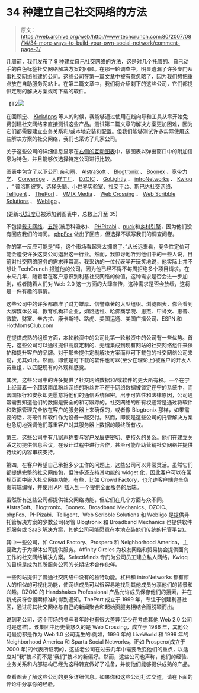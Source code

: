 # 34 种建立自己社交网络的方法

> 原文：<https://web.archive.org/web/http://www.techcrunch.com:80/2007/08/14/34-more-ways-to-build-your-own-social-network/comment-page-3/>

几周前，我们发布了 [9 种建立自己社交网络的方法](https://web.archive.org/web/20091230152627/http://www.techcrunch.com/2007/07/24/9-ways-to-build-your-own-social-network/)，这是对几个托管的、自己动手的白色标签社交网络解决方案的回顾。在那一轮调查中，明显遗漏了许多专门从事社交网络创建的公司。这些公司在第一篇文章中被有意忽略了，因为我们想把重点放在自助服务网站上。在第二篇文章中，我们将介绍剩下的这些公司，它们都提供定制的解决方案或可下载的软件。

【T2![](img/bc40ed52e7e647c77d271c83d176b0c4.png)

在回顾[宁](https://web.archive.org/web/20091230152627/http://www.crunchbase.com/company/Ning)、 [KickApps](https://web.archive.org/web/20091230152627/http://www.crunchbase.com/company/KickApps) 等人的时候，我能够通过使用在线向导和工具从零开始免费创建社交网络来直接测试这些产品。测试第二篇文章的解决方案更加困难，因为它们都需要建立业务关系和/或本地安装和配置。但我们能够测试许多实际使用这些解决方案的社交网络，我们也采访了几家公司。

关于这些公司的详细信息显示在[右侧的互动图表](https://web.archive.org/web/20091230152627/http://www.techcrunch.com/wp-content/white_label_social_networking_solutions_chart2.html)中，该图表以弹出窗口中的附加信息为特色，并且能够仅选择特定公司进行比较。

图表中包含了以下公司:[亲和圈](https://web.archive.org/web/20091230152627/http://www.crunchbase.com/company/AffinityCircles)、 [AlstraSoft](https://web.archive.org/web/20091230152627/http://www.crunchbase.com/company/AlstraSoft) 、 [Blogtronix](https://web.archive.org/web/20091230152627/http://www.crunchbase.com/company/Blogtronix) 、 [Boonex](https://web.archive.org/web/20091230152627/http://www.crunchbase.com/company/Boonex) 、[宽带力学](https://web.archive.org/web/20091230152627/http://www.crunchbase.com/company/BroadbandMechanics)、 [Converdge](https://web.archive.org/web/20091230152627/http://www.crunchbase.com/company/Converdge) 、[人群工厂](https://web.archive.org/web/20091230152627/http://www.crunchbase.com/company/CrowdFactory)、 [DZOIC](https://web.archive.org/web/20091230152627/http://www.crunchbase.com/company/DZOIC) 、 [GoLightly](https://web.archive.org/web/20091230152627/http://www.crunchbase.com/company/GoLightly) 、 [introNetworks](https://web.archive.org/web/20091230152627/http://www.crunchbase.com/company/introNetworks) 、 [Kwiqq](https://web.archive.org/web/20091230152627/http://www.crunchbase.com/company/Kwiqq) 、“ [普洛斯彼罗](https://web.archive.org/web/20091230152627/http://www.crunchbase.com/company/ProsperoTechnologies)、[选择头脑](https://web.archive.org/web/20091230152627/http://www.crunchbase.com/company/SelectMinds)、[小世界实验室](https://web.archive.org/web/20091230152627/http://www.crunchbase.com/company/SmallWorldLabs)、[社交平台](https://web.archive.org/web/20091230152627/http://www.crunchbase.com/company/SocialPlatform)、[斯巴达社交网络](https://web.archive.org/web/20091230152627/http://www.crunchbase.com/company/SpartaSocialNetworks)、 [Telligent](https://web.archive.org/web/20091230152627/http://www.crunchbase.com/company/TelligentSystems) 、 [ThePort](https://web.archive.org/web/20091230152627/http://www.crunchbase.com/company/ThePort) 、 [VMIX Media](https://web.archive.org/web/20091230152627/http://www.crunchbase.com/company/VMIXMedia) 、 [Web Crossing](https://web.archive.org/web/20091230152627/http://www.crunchbase.com/company/WebCrossing) 、 [Web Scribble Solutions](https://web.archive.org/web/20091230152627/http://www.crunchbase.com/company/WebScribbleSolutions) 、 [Webligo](https://web.archive.org/web/20091230152627/http://www.crunchbase.com/company/Webligo) 。

(更新:[认知度](https://web.archive.org/web/20091230152627/http://www.crunchbase.com/company/Awareness)已被添加到图表中，总数上升至 35)

不包括[戴夫网络](https://web.archive.org/web/20091230152627/http://www.davenw.com/)、[五跨](https://web.archive.org/web/20091230152627/http://www.fiveacross.com/)(被思科吸收)、 [PHPizabi](https://web.archive.org/web/20091230152627/http://www.phpizabi.net/) 、[puck](https://web.archive.org/web/20091230152627/http://www.pluck.com/)和[乡村引擎](https://web.archive.org/web/20091230152627/http://www.villageengine.com/)，因为他们没有回应我们的询问。 [phpFox](https://web.archive.org/web/20091230152627/http://www.phpfox.com/) 做出了回应，但选择不填写我们的调查问卷。

你的第一反应可能是“哇，这个市场看起来太拥挤了。”从长远来看，竞争性定价可能会迫使许多这类公司退出这一行业。然而，我惊讶地听到他们中的一些人说，目前对社交网络服务的需求非常高。我采访的一位代表半开玩笑地说，他实际上并不想让 TechCrunch 报道他的公司，因为他已经不得不每周拒绝多个项目请求。在未来几年，随着潜在客户意识到利基社交网络的价值，这种需求是否会进一步加剧，或者随着人们对 Web 2.0 这一方面的大肆宣传，这种需求是否会放缓，这将是一件有趣的事情。

这些公司中的许多都瞄准了财力雄厚、信誉卓著的大型组织。浏览图表，你会看到大牌媒体公司、教育机构和企业，如路透社、哈佛商学院、思杰、甲骨文、惠普、微软、财富、辛古拉、康卡斯特、路虎、美国运通、美国广播公司、ESPN 和 HotMomsClub.com

在提供成熟的组织方面，本轮融资中的公司比第一轮融资中的公司有一些优势。首先，这些公司可以通过提供高度定制的、无缝集成到现有网站的社交网络组件来保护和提升客户的品牌。对于那些提供定制解决方案而非可下载包的社交网络公司来说，尤其如此。然而，即使是可下载的软件也可以(至少在理论上)被客户的开发人员重组，以匹配现有的外观和感觉。

其次，这些公司中的许多提供了社交网络数据和/或软件的更大所有权。一个在宁上经营着一个超级南瓜粉丝网络的粉丝并不在乎网络数据被锁定在宁的系统中，而富国银行和安永却更愿意将他们的通信系统保密。出于可靠性和法律原因，公司通常需要知道他们的数据是安全的和可跟踪的。社交网络的所有权通常是通过将软件和数据管理完全放在客户的服务器上来确保的，或者像 Blogtronix 那样，如果需要的话，将硬件和软件作为设备一起交付。然而，即使是这些公司的托管解决方案也急切地强调他们尊重客户对其服务器上数据的最终所有权。

第三，这些公司中有几家声称要与客户发展更密切、更持久的关系。他们在建立关系之初提供信息会议，在设计过程中进行合作，甚至可能帮助营销社交网络并提供持续的内容审核支持。

第四，在客户希望自己承担多少工作的问题上，这些公司可以非常灵活。虽然它们都提供完整的社交网络包，但许多还支持其功能的 widget 化，因此客户可以在常规页面中嵌入社交网络功能。有些，比如 Crowd Factory，也允许客户端完全负责前端编程，并使用 API 插入到一个提供全面服务的后端。

虽然所有这些公司都提供社交网络功能，但它们在几个方面与众不同。AlstraSoft、Blogtronix、Boonex、Broadband Mechanics、DZOIC、phpFox、PHPizabi、Telligent、Web Scribble Solutions 和 Webligo 是提供非托管解决方案的少数公司(尽管 Blogtronix 和 Broadband Mechanics 也提供软件即服务或 SaaS 解决方案，其他公司可能愿意在本地安装他们传统的托管平台)。

其中一些公司，如 Crowd Factory、Prospero 和 Neighborhood America，主要致力于为媒体公司提供服务。Affinity Circles 为校友网络和贸易协会提供面向工作的社交网络解决方案。SelectMinds 专门为公司员工建立私人网络。Kwiqq 的目标是成为其所服务公司的长期技术合作伙伴。

一些网站提供了普通社交网络中没有的独特功能。杠杆和 introNetworks 都有惊人的相似的可视化功能，使网络成员可以很容易地找到其他成员分享他们的背景和兴趣。DZOIC 的 Handshakes Professional 产品允许成员保存他们的搜索，并在新成员符合搜索标准时得到通知。ThePort 成立于 1999 年，专注于创建利基社区，通过将其社交网络与自己的新闻聚合和起始页服务相结合而脱颖而出。

说到老公司，这个市场的参与者年龄也有很大差异(至少在考虑其他 Web 2.0 公司时是这样)。该集团中历史最悠久的是 Web Crossing，成立于 1986 年，其他公司最初都是作为 Web 1.0 公司诞生的:例如，1996 年的 LiveWorld 和 1999 年的 Neighborhood America 和 Sparta Social Networks。正如 Prospero(成立于 2000 年)的代表所证明的，这些老公司在过去几年中需要改变他们的重点，以适应对“我”技术而不是“我们”技术的新偏好。然而，这些公司也声称，他们的经验、业务关系和内部结构已经为这种转变做好了准备，并使他们能够提供成熟的产品。

查看图表了解这些公司的更多详细信息。如果你和这些公司打过交道，请在下面的评论中分享你的经验。
